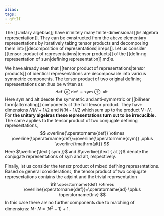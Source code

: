```yaml
---
alias:
tags:
- qftII
---
```

The [[Unitary algebras]] have infinitely many finite-dimensional [[lie algebra representation]]. They can be constructed from the above elementary representations by iteratively taking tensor products and decomposing them into [[decomposition of representations|irreps]]. Let us consider [[tensor product of representations|tensor products]] of the [[defining representation of su(n|defining representation]].md)s.

We have already seen that [[tensor product of representations|tensor products]] of identical representations are decomposable into various symmetric components. The tensor product of two original defining representations can thus be written as
$$
\operatorname{def} \otimes \operatorname{def}=\operatorname{sym} \oplus \text { alt. }
$$
Here sym and alt denote the symmetric and anti-symmetric or [[bilinear form|alternating]] components of the full tensor product. They have dimensions $N(N+1) / 2$ and $N(N-1) / 2$ which sum up to the product $N \cdot N$. For **the unitary algebras these representations turn out to be irreducible.**
The same applies to the tensor product of two conjugate defining representations,
$$
\overline{\operatorname{def}} \otimes \overline{\operatorname{def}}=\overline{\operatorname{sym}} \oplus \overline{\mathrm{alt}}
$$
Here $\overline{\text { sym }}$ and $\overline{\text { alt }}$ denote the conjugate representations of sym and alt, respectively.

Finally, let us consider the tensor product of mixed defining representations. Based on general considerations, the tensor product of two conjugate representations contains the adjoint and the trivial representation
$$
\operatorname{def} \otimes \overline{\operatorname{def}}=\operatorname{ad} \oplus \operatorname{triv}
$$
In this case there are no further components due to matching of dimensions: $N \cdot N=\left(N^{2}-1\right)+1$.